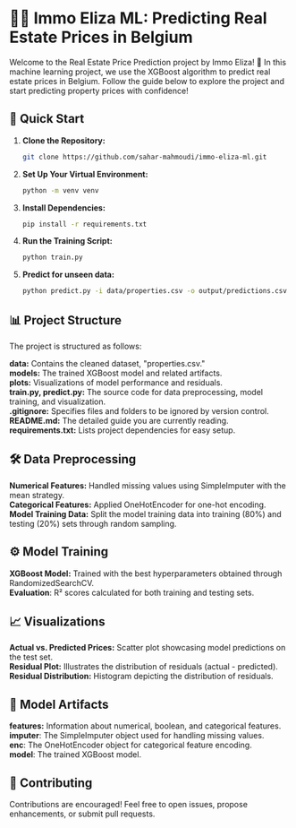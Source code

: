 # 🏰✨ Immo Eliza ML: Predicting Real Estate Prices in Belgium

Welcome to the Real Estate Price Prediction project by Immo Eliza! 🏡 In this machine learning project, we use the XGBoost algorithm to predict real estate prices in Belgium. Follow the guide below to explore the project and start predicting property prices with confidence!


## 🚀 Quick Start

1. **Clone the Repository:**

   ```bash
   git clone https://github.com/sahar-mahmoudi/immo-eliza-ml.git

2. **Set Up Your Virtual Environment:**

   ```bash
   python -m venv venv

3. **Install Dependencies:**

   ```bash
   pip install -r requirements.txt

4. **Run the Training Script:**

   ```bash
   python train.py

4. **Predict for unseen data:**

   ```bash
   python predict.py -i data/properties.csv -o output/predictions.csv

## 📊 Project Structure
The project is structured as follows:

**data:** Contains the cleaned dataset, "properties.csv."    
**models:** The trained XGBoost model and related artifacts.    
**plots:** Visualizations of model performance and residuals.    
**train.py, predict.py:** The source code for data preprocessing, model training, and visualization.    
**.gitignore:** Specifies files and folders to be ignored by version control.    
**README.md:** The detailed guide you are currently reading.     
**requirements.txt:** Lists project dependencies for easy setup.  

## 🛠️ Data Preprocessing

**Numerical Features:** Handled missing values using SimpleImputer with the mean strategy.        
**Categorical Features:** Applied OneHotEncoder for one-hot encoding.         
**Model Training Data:** Split the model training data into training (80%) and testing (20%) sets through random sampling.           

## ⚙️ Model Training

**XGBoost Model:** Trained with the best hyperparameters obtained through RandomizedSearchCV.                                
**Evaluation**: R² scores calculated for both training and testing sets.                                  


## 📈 Visualizations

**Actual vs. Predicted Prices:** Scatter plot showcasing model predictions on the test set.               
**Residual Plot:** Illustrates the distribution of residuals (actual - predicted).                
**Residual Distribution:** Histogram depicting the distribution of residuals.                  

## 🔧 Model Artifacts

**features:** Information about numerical, boolean, and categorical features.             
**imputer**: The SimpleImputer object used for handling missing values.              
**enc**: The OneHotEncoder object for categorical feature encoding.               
**model**: The trained XGBoost model.

## 🤝 Contributing
Contributions are encouraged! Feel free to open issues, propose enhancements, or submit pull requests.
